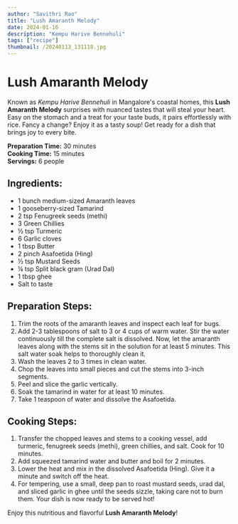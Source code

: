 ```yaml
---
author: "Savithri Rao"
title: "Lush Amaranth Melody"
date: 2024-01-16
description: "Kempu Harive Bennehuli"
tags: ["recipe"]
thumbnail: /20240113_131118.jpg
---
```


# Lush Amaranth Melody

Known as *Kempu Harive Bennehuli* in Mangalore's coastal homes, this **Lush Amaranth Melody** surprises with nuanced tastes that will steal your heart. Easy on the stomach and a treat for your taste buds, it pairs effortlessly with rice. Fancy a change? Enjoy it as a tasty soup! Get ready for a dish that brings joy to every bite.

**Preparation Time:** 30 minutes  
**Cooking Time:** 15 minutes  
**Servings:** 6 people

## Ingredients:
- 1 bunch medium-sized Amaranth leaves
- 1 gooseberry-sized Tamarind
- 2 tsp Fenugreek seeds (methi)
- 3 Green Chillies
- ½ tsp Turmeric
- 6 Garlic cloves
- 1 tbsp Butter
- 2 pinch Asafoetida (Hing)
- ½ tsp Mustard Seeds
- ¼ tsp Split black gram (Urad Dal)
- 1 tbsp ghee
- Salt to taste

## Preparation Steps:
1. Trim the roots of the amaranth leaves and inspect each leaf for bugs.
2. Add 2-3 tablespoons of salt to 3 or 4 cups of warm water. Stir the water continuously till the complete salt is dissolved. Now, let the amaranth leaves along with the stems sit in the solution for at least 5 minutes. This salt water soak helps to thoroughly clean it.
3. Wash the leaves 2 to 3 times in clean water.
4. Chop the leaves into small pieces and cut the stems into 3-inch segments.
5. Peel and slice the garlic vertically.
6. Soak the tamarind in water for at least 10 minutes.
7. Take 1 teaspoon of water and dissolve the Asafoetida.

## Cooking Steps:
1. Transfer the chopped leaves and stems to a cooking vessel, add turmeric, fenugreek seeds (methi), green chillies, and salt. Cook for 10 minutes.
2. Add squeezed tamarind water and butter and boil for 2 minutes.
3. Lower the heat and mix in the dissolved Asafoetida (Hing). Give it a minute and switch off the heat.
4. For tempering, use a small, deep pan to roast mustard seeds, urad dal, and sliced garlic in ghee until the seeds sizzle, taking care not to burn them. Your dish is now ready to be served hot!

Enjoy this nutritious and flavorful **Lush Amaranth Melody**!